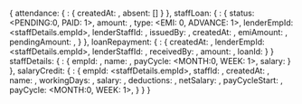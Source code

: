 {
  attendance: {
    <attendance-id>: {
      createdAt: <timestamp>,
      absent: [<staff-id>]
    }
  },
  staffLoan: {
    <loan-id>: {
      status: <PENDING:0, PAID: 1>,
      amount: <number>,
      type: <EMI: 0, ADVANCE: 1>,
      lenderEmpId: <staffDetails.empId>,
      lenderStaffId: <staff-id>,
      issuedBy: <login-id>,
      createdAt: <timestamp>,
      emiAmount: <number>,
      pendingAmount: <number>,
    }
  },
  loanRepayment: {
    <repayment-id>: {
      createdAt: <timestamp>,
      lenderEmpId: <staffDetails.empId>,
      lenderStaffId: <staff-id>,
      receivedBy: <login-id>,
      amount: <number>,
      loanId: <loan-id>
    }
  }
  staffDetails: {
    <staff-id>: {
      empId: <str>,
      name: <str>,
      payCycle: <MONTH:0, WEEK: 1>,
      salary: <number>
    }
  },
  salaryCredit: {
    <credited-id>: {
      empId: <staffDetails.empId>,
      staffId: <staff-id>,
      createdAt: <timestamp>,
      name: <string>,
      workingDays: <days>,
      salary: <amount>,
      deductions: <amount>,
      netSalary: <amount>,
      payCycleStart: <timestamp>,
      payCycle: <MONTH:0, WEEK: 1>,
    }
  }
}